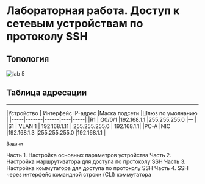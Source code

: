 # Лабораторная работа. Доступ к сетевым устройствам по протоколу SSH
## Топология
 ![lab 5](https://user-images.githubusercontent.com/80044182/117867024-7b6a2f00-b2a0-11eb-8d63-e0824cf6774d.png)
## Таблица адресации

--------
|Устройство |	Интерфейс	IP-адрес |Маска подсети	|Шлюз по умолчанию |
|-----|-------|------|----|-----|
|R1 |	G0/0/1	|192.168.1.1	|255.255.255.0	|— |
|S1	| VLAN 1	| 192.168.1.11	| 255.255.255.0	| 192.168.1.1|
|PC-A	|NIC	|192.168.1.3	|255.255.255.0	|192.168.1.1 |

	Задачи
Часть 1. Настройка основных параметров устройства
Часть 2. Настройка маршрутизатора для доступа по протоколу SSH
Часть 3. Настройка коммутатора для доступа по протоколу SSH
Часть 4. SSH через интерфейс командной строки (CLI) коммутатора
